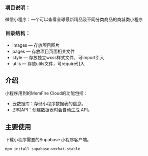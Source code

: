 
### 项目说明：
微信小程序：一个可以查看全球最新精品及不同分类商品的商城类小程序


### 目录结构：
- images — 存放项目图片
- pages — 存放项目页面相关文件
- style — 存放独立wxss样式文件，可import引入
- utils — 存放utils文件，可require引入

## 介绍

小程序用到的MemFire Cloud的功能包括：
- 云数据库：存储小程序数据表的信息。
- 即时API：创建数据表时会自动生成 API。

## 主要使用

下载小程序需要的Supabase 小程序客户端。

```
npm install supabase-wechat-stable

```






